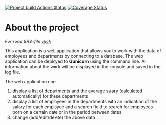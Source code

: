 [![Project build Actions Status](https://github.com/euggeze/project_web/workflows/python_package/badge.svg)](https://github.com/euggeze/project_web/actions)
[![Coverage Status](https://coveralls.io/repos/github/euggeze/project_web/badge.svg?branch=developer&killcache=1)](https://coveralls.io/github/euggeze/project_web?branch=developer)

# About the project
*For read SRS-file [click](./documentation/SRS.md)*

This application is a web application that allows you to work with the data of employees and departments by connecting to a database. The web application can be deployed to **Gunicorn** using the command line. All information about the work will be displayed in the console and saved in the log file.

The web application can:
1. display a list of departments and the average salary (calculated automatically) for these departments 
2. display a list of employees in the departments with an indication of the salary for each employee and a search field to search for employees born on a certain date or in the period between dates
3. change (add/edit/delete) the above data
